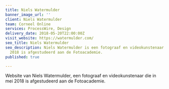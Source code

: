 ```yaml
---
title: Niels Watermulder
banner_image_url: ''
client: Niels Watermulder
team: Corneel Online
services: ProcessWire, Design
delivery_date: 2018-05-20T22:00:00Z
visit_website: https://watermulder.com/
seo_title: Niels Watermulder
seo_description: Niels Watermulder is een fotograaf en videokunstenaar die in mei
  2018 is afgestudeerd aan de Fotoacademie.
published: true

---
```

Website van Niels Watermulder, een fotograaf en videokunstenaar die in mei 2018 is afgestudeerd aan de Fotoacademie.